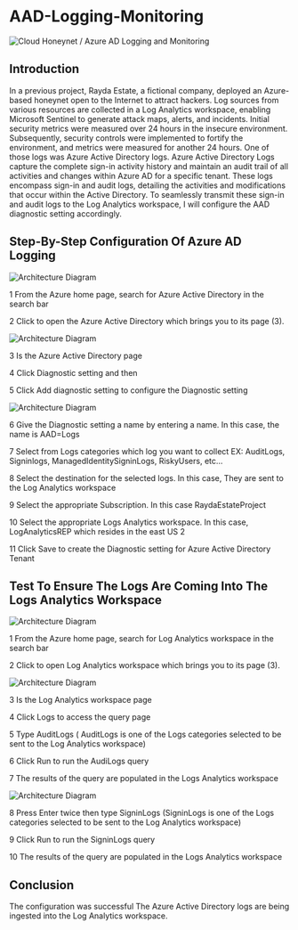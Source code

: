 # AAD-Logging-Monitoring

![Cloud Honeynet / Azure AD Logging and Monitoring](https://i.imgur.com/nELO2qX.jpg)

## Introduction

In a previous project, Rayda Estate, a fictional company, deployed an Azure-based honeynet open to the Internet to attract  hackers. Log sources from various resources are collected in a Log Analytics workspace, enabling Microsoft Sentinel to generate attack maps, alerts, and incidents. Initial security metrics were measured over 24 hours in the insecure environment. Subsequently, security controls were implemented to fortify the environment, and metrics were measured for another 24 hours. One of those logs was Azure Active Directory logs.
Azure Active Directory Logs capture the complete sign-in activity history and maintain an audit trail of all activities and changes within Azure AD for a specific tenant. These logs encompass sign-in and audit logs, detailing the activities and modifications that occur within the Active Directory. To seamlessly transmit these sign-in and audit logs to the Log Analytics workspace, I will configure the AAD diagnostic setting accordingly.

## Step-By-Step Configuration Of Azure AD Logging

![Architecture Diagram](https://i.imgur.com/46gTdRp.jpg)

1 From the Azure home page, search for Azure Active Directory in the search bar

2 Click to open the  Azure Active Directory which brings you to its page (3).

![Architecture Diagram](https://i.imgur.com/EyoWCbk.jpg)

3 Is the Azure Active Directory page

4 Click Diagnostic setting and then

5 Click Add diagnostic setting to configure the Diagnostic setting

![Architecture Diagram](https://i.imgur.com/B8fuY7a.jpg)

6 Give the Diagnostic setting a name by entering a name. In this case, the name is AAD=Logs

7 Select from Logs categories which log you want to collect
  EX: AuditLogs, Signinlogs, ManagedIdentitySigninLogs, RiskyUsers, etc...
  
8 Select the destination for the selected logs. In this case, They are sent to the
  Log Analytics workspace
  
9 Select the appropriate Subscription. In this case RaydaEstateProject

10 Select the appropriate Logs Analytics workspace. In this case, LogAnalyticsREP 
  which resides in the east US 2
  
11 Click Save to create the Diagnostic setting for Azure Active Directory Tenant

## Test To Ensure The Logs Are Coming Into The Logs Analytics Workspace

![Architecture Diagram](https://i.imgur.com/DpfQEML.jpg)

1 From the Azure home page, search for Log Analytics workspace in the search bar

2 Click to open Log Analytics workspace which brings you to its page (3).

![Architecture Diagram](https://i.imgur.com/sm0qinX.jpg)

3 Is the Log Analytics workspace page

4 Click Logs to access the query page 

5 Type AuditLogs ( AuditLogs is one of the Logs categories selected to be sent to the 
  Log Analytics workspace)

6 Click Run to run the AudiLogs query 

7 The results of the query are populated in the Logs Analytics workspace 

![Architecture Diagram](https://i.imgur.com/xTOccA0.jpg)

8 Press Enter twice then type SigninLogs (SigninLogs is one of the Logs 
  categories selected to be sent to the Log Analytics workspace)

9 Click Run to run the SigninLogs query

10 The results of the query are populated in the Logs Analytics workspace

## Conclusion
The configuration was successful The Azure Active Directory logs are being ingested into the Log Analytics workspace.
